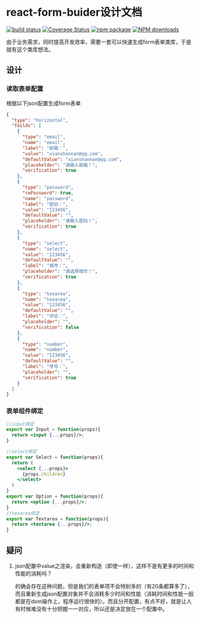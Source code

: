 # react-form-buider设计文档

[![build status](https://travis-ci.org/dog-days/ant-react-form-builder.svg?branch=master)](https://travis-ci.org/dog-days/antd-react-form-builder) [![Coverage Status](https://coveralls.io/repos/github/dog-days/antd-react-form-builder/badge.svg?branch=master)](https://coveralls.io/github/dog-days/antd-react-form-builder?branch=master) [![npm package](https://badge.fury.io/js/antd-react-form-builder.svg)](https://www.npmjs.org/package/antd-react-form-builder) [![NPM downloads](http://img.shields.io/npm/dm/antd-react-form-builder.svg)](https://npmjs.org/package/antd-react-form-builder)

由于业务需求，同时提高开发效率，需要一套可以快速生成form表单类库，于是就有这个类库想法。

## 设计

### 读取表单配置

根据以下json配置生成form表单

```json
{
  "type": "horizontal",
  "feilds": [
    {
      "type": "email",
      "name": "email",
      "label": "邮箱：",
      "value": "xianshannan@qq.com",
      "defaultValue": "xianshannan@qq.com",
      "placeholder": "请输入邮箱！",
      "verification": true
    },
    {
      "type": "password",
      "rePassword": true,
      "name": "password",
      "label": "密码：",
      "value": "123456",
      "defaultValue": "",
      "placeholder": "请输入密码！",
      "verification": true
    },
    {
      "type": "select",
      "name": "select",
      "value": "123456",
      "defaultValue": "",
      "label": "城市：",
      "placeholder": "请选择城市！",
      "verification": true
    },
    {
      "type": "texarea",
      "name": "texarea",
      "value": "123456",
      "defaultValue": "",
      "label": "评论：",
      "placeholder": "",
      "verification": false 
    },
    {
      "type": "number",
      "name": "number",
      "value": "123456",
      "defaultValue": "",
      "label": "序号：",
      "placeholder": "",
      "verification": true
    }
  ]
}
```

### 表单组件绑定

```jsx
//input绑定
export var Input = function(props){
  return <input {...props}/>;
}

//select绑定
export var Select = function(props){
  return (
  	<select {...props}>
      {props.children}
    </select>
  )
}
export var Option = function(props){
  return <option {...props}/>;
}
//texarea绑定
export var Textarea = function(props){
  return <textarea {...props}/>;
}
```

## 疑问

1. json配置中value之渲染，会重新构造（即使一样），这样不是有更多的时间和性能的消耗吗？

   的确会存在这种问题，但是我们的表单项不会特别多的（有20条都算多了），而且重新生成json配置对象并不会消耗多少时间和性能（消耗时间和性能一般都是在dom操作上，程序运行很快的）。而且分开配置，有点不好，就是让人有时候难没有十分把握一一对应，所以还是决定放在一个配置中。
